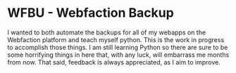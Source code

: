 # WFBU - Webfaction Backup

I wanted to both automate the backups for all of my webapps on the Webfaction platform and teach myself python.  This is the work in progress to accomplish those things.  I am still learning Python so there are sure to be some horrifying things in here that, with any luck, will embarrass me months from now.  That said, feedback is always appreciated, as I aim to improve.
